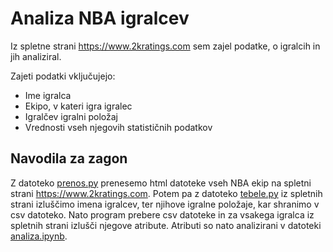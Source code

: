# Analiza NBA igralcev

Iz spletne strani https://www.2kratings.com sem zajel podatke, o igralcih in jih analiziral.

Zajeti podatki vključujejo:
* Ime igralca
* Ekipo, v kateri igra igralec
* Igralčev igralni položaj
* Vrednosti vseh njegovih statističnih podatkov


## Navodila za zagon
Z datoteko [prenos.py](prenos.py) prenesemo html datoteke vseh NBA ekip na spletni strani https://www.2kratings.com. Potem pa z datoteko [tebele.py](tabele.py) iz spletnih strani izluščimo imena igralcev, ter njihove igralne položaje, kar shranimo v csv datoteko. Nato program prebere csv datoteke in za vsakega igralca iz spletnih strani izlušči njegove atribute. Atributi so nato analizirani v datoteki [analiza.ipynb](analiza.ipnyb).
